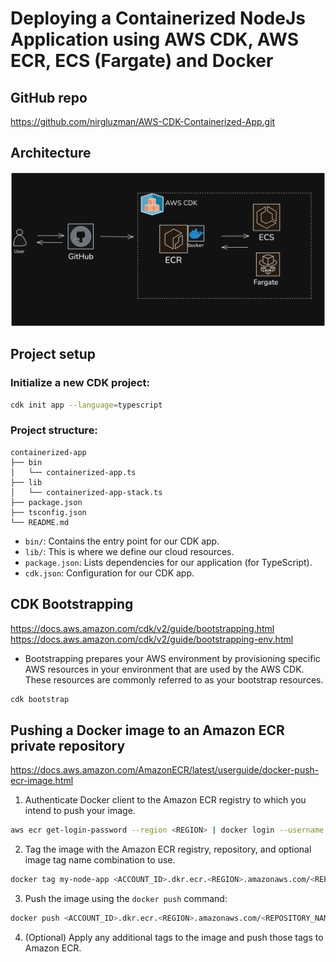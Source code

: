 # Deploying a Containerized NodeJs Application using AWS CDK, AWS ECR, ECS (Fargate) and Docker

## GitHub repo

https://github.com/nirgluzman/AWS-CDK-Containerized-App.git

## Architecture

![](./docs/images/architecture.png)

## Project setup

### Initialize a new CDK project:

```bash
cdk init app --language=typescript
```

### Project structure:

```tree
containerized-app
├── bin
│   └── containerized-app.ts
├── lib
│   └── containerized-app-stack.ts
├── package.json
├── tsconfig.json
└── README.md
```

- `bin/`: Contains the entry point for our CDK app.
- `lib/`: This is where we define our cloud resources.
- `package.json`: Lists dependencies for our application (for TypeScript).
- `cdk.json`: Configuration for our CDK app.

## CDK Bootstrapping

https://docs.aws.amazon.com/cdk/v2/guide/bootstrapping.html
https://docs.aws.amazon.com/cdk/v2/guide/bootstrapping-env.html

- Bootstrapping prepares your AWS environment by provisioning specific AWS resources in your
  environment that are used by the AWS CDK. These resources are commonly referred to as your
  bootstrap resources.

```bash
cdk bootstrap
```

## Pushing a Docker image to an Amazon ECR private repository

https://docs.aws.amazon.com/AmazonECR/latest/userguide/docker-push-ecr-image.html

1. Authenticate Docker client to the Amazon ECR registry to which you intend to push your image.

```bash
aws ecr get-login-password --region <REGION> | docker login --username AWS --password-stdin <ACCOUNT_ID>.dkr.ecr.<REGION>.amazonaws.com
```

2. Tag the image with the Amazon ECR registry, repository, and optional image tag name combination
   to use.

```bash
docker tag my-node-app <ACCOUNT_ID>.dkr.ecr.<REGION>.amazonaws.com/<REPOSITORY_NAME>
```

3. Push the image using the `docker push` command:

```bash
docker push <ACCOUNT_ID>.dkr.ecr.<REGION>.amazonaws.com/<REPOSITORY_NAME>
```

4. (Optional) Apply any additional tags to the image and push those tags to Amazon ECR.
